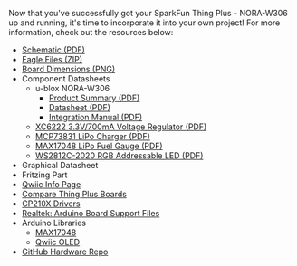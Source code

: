 Now that you've successfully got your SparkFun Thing Plus - NORA-W306 up and running, it's time to incorporate it into your own project! For more information, check out the resources below:

* [Schematic (PDF)](../assets/board_files/SparkFun_Thing_Plus_NORA_W306_Schematic_v10.pdf)
* [Eagle Files (ZIP)](../assets/board_files/SparkFun_Thing_Plus_NORA_W306_v1_0.zip)
* [Board Dimensions (PNG)](../assets/img/SparkFun_Thing_Plus_NORA-W306_Board_Dimensions.png)
* Component Datasheets
    * u-blox NORA-W306
        * [Product Summary (PDF)](../assets/component_documentation/NORA-W30_ProductSummary_UBX-22006516.pdf)
        * [Datasheet (PDF)](../assets/component_documentation/NORA-W30_DataSheet_UBX-22021117.pdf)
        * [Integration Manual (PDF)](../assets/component_documentation/NORA-W30_SIM_UBX-22021119.pdf)
    * [XC6222 3.3V/700mA Voltage Regulator (PDF)](../assets/component_documentation/xc6222.pdf)
    * [MCP73831 LiPo Charger (PDF)](../assets/component_documentation/MCP73831.pdf)
    * [MAX17048 LiPo Fuel Gauge (PDF)](../assets/component_documentation/MAX17048.pdf)
    * [WS2812C-2020 RGB Addressable LED (PDF)](../assets/component_documentation/WS2812C-2020.pdf)
* Graphical Datasheet
* Fritzing Part
* [Qwiic Info Page](https://www.sparkfun.com/qwiic)
* [Compare Thing Plus Boards](https://www.sparkfun.com/thing_plus)
* [CP210X Drivers](https://www.silabs.com/developers/usb-to-uart-bridge-vcp-drivers)
* [Realtek: Arduino Board Support Files](https://github.com/ambiot/ambd_arduino)
* Arduino Libraries
    * [MAX17048](https://github.com/sparkfun/SparkFun_MAX1704x_Fuel_Gauge_Arduino_Library)
    * [Qwiic OLED](https://github.com/sparkfun/SparkFun_Qwiic_OLED_Arduino_Library)
* [GitHub Hardware Repo](https://github.com/sparkfun/SparkFun_Thing_Plus_NORA-W306)
